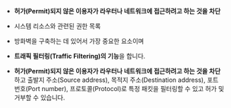 - **허가(Permit)되지 않은 이용자가 라우터나 네트워크에 접근하려고 하는 것을 차단**

- 시스템 리소스와 관련된 권한 목록
- 방화벽을 구축하는 데 있어서 가장 중요한 요소이며 
- **트래픽 필터링(Traffic Filtering)의 기능**을 합니다.   
- **허가(Permit)되지 않은 이용자가 라우터나 네트워크에 접근하려고 하는 것을 차단**하고 출발지 주소(Source address), 목적지 주소(Destination address), 포트 번호(Port number), 프로토콜(Protocol)로 특정 패킷을 필터링할 수 있고 허가 및 거부할 수 있습니다.
